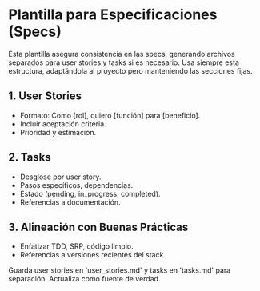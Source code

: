 # Plantilla para Especificaciones (Specs)

Esta plantilla asegura consistencia en las specs, generando archivos separados para user stories y tasks si es necesario. Usa siempre esta estructura, adaptándola al proyecto pero manteniendo las secciones fijas.

## 1. User Stories
- Formato: Como [rol], quiero [función] para [beneficio].
- Incluir aceptación criteria.
- Prioridad y estimación.

## 2. Tasks
- Desglose por user story.
- Pasos específicos, dependencias.
- Estado (pending, in_progress, completed).
- Referencias a documentación.

## 3. Alineación con Buenas Prácticas
- Enfatizar TDD, SRP, código limpio.
- Referencias a versiones recientes del stack.

Guarda user stories en 'user_stories.md' y tasks en 'tasks.md' para separación. Actualiza como fuente de verdad.